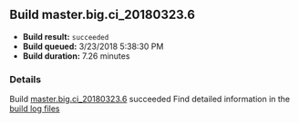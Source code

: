 ## Build master.big.ci_20180323.6
- **Build result:** `succeeded`
- **Build queued:** 3/23/2018 5:38:30 PM
- **Build duration:** 7.26 minutes
### Details
Build [master.big.ci_20180323.6](https://winappstudio.visualstudio.com/web/build.aspx?pcguid=a4ef43be-68ce-4195-a619-079b4d9834c2&builduri=vstfs%3a%2f%2f%2fBuild%2fBuild%2f25328) succeeded
Find detailed information in the [build log files](https://uwpctdiags.blob.core.windows.net/buildlogs/master.big.ci_20180323.6_logs.zip)

